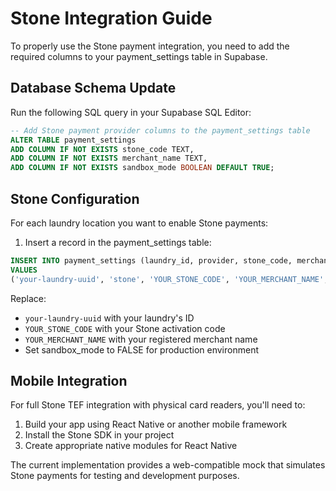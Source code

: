 
# Stone Integration Guide

To properly use the Stone payment integration, you need to add the required columns to your payment_settings table in Supabase.

## Database Schema Update

Run the following SQL query in your Supabase SQL Editor:

```sql
-- Add Stone payment provider columns to the payment_settings table
ALTER TABLE payment_settings
ADD COLUMN IF NOT EXISTS stone_code TEXT,
ADD COLUMN IF NOT EXISTS merchant_name TEXT,
ADD COLUMN IF NOT EXISTS sandbox_mode BOOLEAN DEFAULT TRUE;
```

## Stone Configuration

For each laundry location you want to enable Stone payments:

1. Insert a record in the payment_settings table:

```sql
INSERT INTO payment_settings (laundry_id, provider, stone_code, merchant_name, sandbox_mode)
VALUES 
('your-laundry-uuid', 'stone', 'YOUR_STONE_CODE', 'YOUR_MERCHANT_NAME', TRUE);
```

Replace:
- `your-laundry-uuid` with your laundry's ID
- `YOUR_STONE_CODE` with your Stone activation code
- `YOUR_MERCHANT_NAME` with your registered merchant name
- Set sandbox_mode to FALSE for production environment

## Mobile Integration

For full Stone TEF integration with physical card readers, you'll need to:

1. Build your app using React Native or another mobile framework
2. Install the Stone SDK in your project
3. Create appropriate native modules for React Native

The current implementation provides a web-compatible mock that simulates Stone payments for testing and development purposes.

